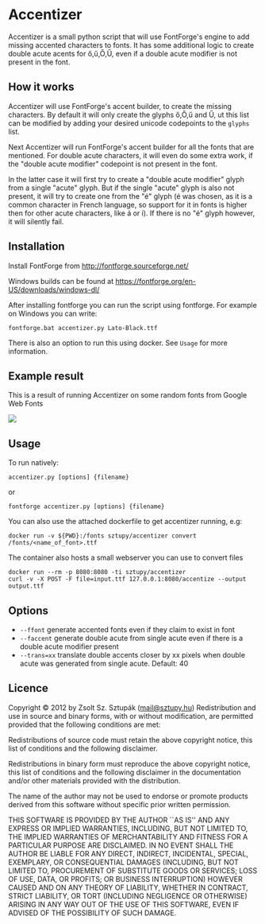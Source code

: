 Accentizer
==========

Accentizer is a small python script that will use FontForge's engine to add
missing accented characters to fonts. It has some additional logic to create
double acute acents for ő,ű,Ő,Ű, even if a double acute modifier is not present
in the font. 

How it works
------------

Accentizer will use FontForge's accent builder, to create the missing
characters. By default it will only create the glyphs ő,Ő,ű and Ű, ut this list
can be modified by adding your desired unicode codepoints to the `glyphs` list.

Next Accentizer will run FontForge's accent builder for all the fonts that are
mentioned. For double acute characters, it will even do some extra work, if the
"double acute modifier" codepoint is not present in the font.

In the latter case it will first try to create a "double acute modifier" glyph
from a single "acute" glyph. But if the single "acute" glyph is also not
present, it will try to create one from the "é" glyph (é was chosen, as it is
a common character in French language, so support for it in fonts is higher
then for other acute characters, like á or í). If there is no "é" glyph
however, it will silently fail.

Installation
------------

Install FontForge from http://fontforge.sourceforge.net/

Windows builds can be found at https://fontforge.org/en-US/downloads/windows-dl/

After installing fontforge you can run the script using fontforge. For example
on Windows you can write:

    fontforge.bat accentizer.py Lato-Black.ttf

There is also an option to run this using docker. See `Usage` for more information.

Example result
--------------

This is a result of running Accentizer on some random fonts from Google Web
Fonts

![](https://raw.githubusercontent.com/sztupy/accentizer/master/example.png) 


Usage
-----

To run natively:

    accentizer.py [options] {filename}

or

    fontforge accentizer.py [options] {filename}

You can also use the attached dockerfile to get accentizer running, e.g:

    docker run -v ${PWD}:/fonts sztupy/accentizer convert /fonts/<name_of_font>.ttf

The container also hosts a small webserver you can use to convert files

    docker run --rm -p 8080:8080 -ti sztupy/accentizer
    curl -v -X POST -F file=input.ttf 127.0.0.1:8080/accentize --output output.ttf

Options
-------

* `--ffont` generate accented fonts even if they claim to exist in font
* `--faccent` generate double acute from single acute even if there is a double
acute modifier present
* `--trans=xx` translate double accents closer by xx pixels when double acute
was generated from single acute. Default: 40

Licence
-------

Copyright © 2012 by Zsolt Sz. Sztupák (mail@sztupy.hu)
Redistribution and use in source and binary forms, with or without
modification, are permitted provided that the following conditions
are met:

Redistributions of source code must retain the above copyright notice,
this list of conditions and the following disclaimer.

Redistributions in binary form must reproduce the above copyright
notice, this list of conditions and the following disclaimer in the
documentation and/or other materials provided with the distribution.

The name of the author may not be used to endorse or promote products
derived from this software without specific prior written permission.

THIS SOFTWARE IS PROVIDED BY THE AUTHOR ``AS IS'' AND ANY EXPRESS OR
IMPLIED WARRANTIES, INCLUDING, BUT NOT LIMITED TO, THE IMPLIED
WARRANTIES OF MERCHANTABILITY AND FITNESS FOR A PARTICULAR PURPOSE ARE
DISCLAIMED. IN NO EVENT SHALL THE AUTHOR BE LIABLE FOR ANY DIRECT,
INDIRECT, INCIDENTAL, SPECIAL, EXEMPLARY, OR CONSEQUENTIAL DAMAGES
(INCLUDING, BUT NOT LIMITED TO, PROCUREMENT OF SUBSTITUTE GOODS OR
SERVICES; LOSS OF USE, DATA, OR PROFITS; OR BUSINESS INTERRUPTION)
HOWEVER CAUSED AND ON ANY THEORY OF LIABILITY, WHETHER IN CONTRACT,
STRICT LIABILITY, OR TORT (INCLUDING NEGLIGENCE OR OTHERWISE) ARISING
IN ANY WAY OUT OF THE USE OF THIS SOFTWARE, EVEN IF ADVISED OF THE
POSSIBILITY OF SUCH DAMAGE.


